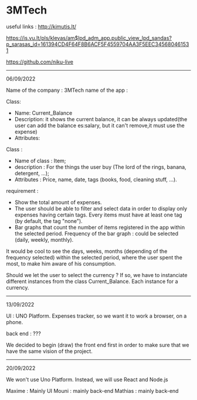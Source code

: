# 3MTech
useful links : 
http://kimutis.lt/

https://is.vu.lt/pls/klevas/am$lpd_adm_app.public_view_lpd_sandas?p_sarasas_id=161394CD4F64F8B6ACF5F4559704AA3F5EEC345680461531

https://github.com/niku-live

_____

06/09/2022

Name of the company : 3MTech
name of the app : 


Class:
- Name: Current_Balance
- Description: it shows the current balance, it can be always updated(the user can add the balance es:salary, but it can't remove,it must use the expense)
- Attributes:

Class : 
- Name of class : Item;
- description : For the things the user buy (The lord of the rings, banana, detergent, ...);
- Attributes : Price, name, date, tags (books, food, cleaning stuff, ...).



requirement : 
- Show the total amount of expenses.
- The user should be able to filter and select data in order to display only expenses having certain tags. Every items must have at least one tag (by default, the tag "none").
- Bar graphs that count the number of items registered in the app within the selected period. Frequency of the bar graph : could be selected (daily, weekly, monthly).


It would be cool to see the days, weeks, months (depending of the frequency selected) within the selected period, where the user spent the most, to make him aware of his consumption.


Should we let the user to select the currency ? If so, we have to instanciate different instances from the class Current_Balance. Each instance for a currency.



___
13/09/2022

UI : UNO Platform. Expenses tracker, so we want it to work a browser, on a phone.

back end : ???

We decided to begin (draw) the front end first in order to make sure that we have the same vision of the project.


___
20/09/2022

We won't use Uno Platform. Instead, we will use React and Node.js

Maxime : Mainly UI
Mouni : mainly back-end
Mathias : mainly back-end





